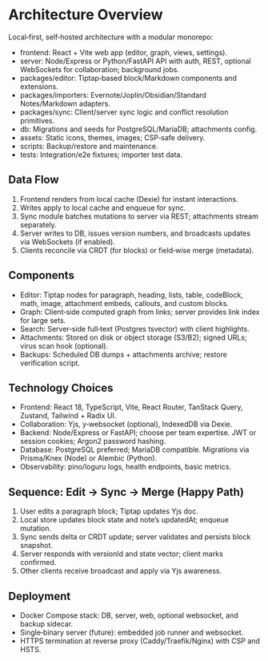 # Architecture Overview

Local‑first, self‑hosted architecture with a modular monorepo:

- frontend: React + Vite web app (editor, graph, views, settings).
- server: Node/Express or Python/FastAPI API with auth, REST, optional WebSockets for collaboration; background jobs.
- packages/editor: Tiptap‑based block/Markdown components and extensions.
- packages/importers: Evernote/Joplin/Obsidian/Standard Notes/Markdown adapters.
- packages/sync: Client/server sync logic and conflict resolution primitives.
- db: Migrations and seeds for PostgreSQL/MariaDB; attachments config.
- assets: Static icons, themes, images; CSP‑safe delivery.
- scripts: Backup/restore and maintenance.
- tests: Integration/e2e fixtures; importer test data.

## Data Flow

1) Frontend renders from local cache (Dexie) for instant interactions.
2) Writes apply to local cache and enqueue for sync.
3) Sync module batches mutations to server via REST; attachments stream separately.
4) Server writes to DB, issues version numbers, and broadcasts updates via WebSockets (if enabled).
5) Clients reconcile via CRDT (for blocks) or field‑wise merge (metadata).

## Components

- Editor: Tiptap nodes for paragraph, heading, lists, table, codeBlock, math, image, attachment embeds, callouts, and custom blocks.
- Graph: Client‑side computed graph from links; server provides link index for large sets.
- Search: Server‑side full‑text (Postgres tsvector) with client highlights.
- Attachments: Stored on disk or object storage (S3/B2); signed URLs; virus scan hook (optional).
- Backups: Scheduled DB dumps + attachments archive; restore verification script.

## Technology Choices

- Frontend: React 18, TypeScript, Vite, React Router, TanStack Query, Zustand, Tailwind + Radix UI.
- Collaboration: Yjs, y‑websocket (optional), IndexedDB via Dexie.
- Backend: Node/Express or FastAPI; choose per team expertise. JWT or session cookies; Argon2 password hashing.
- Database: PostgreSQL preferred; MariaDB compatible. Migrations via Prisma/Knex (Node) or Alembic (Python).
- Observability: pino/loguru logs, health endpoints, basic metrics.

## Sequence: Edit → Sync → Merge (Happy Path)

1) User edits a paragraph block; Tiptap updates Yjs doc.
2) Local store updates block state and note’s updatedAt; enqueue mutation.
3) Sync sends delta or CRDT update; server validates and persists block snapshot.
4) Server responds with versionId and state vector; client marks confirmed.
5) Other clients receive broadcast and apply via Yjs awareness.

## Deployment

- Docker Compose stack: DB, server, web, optional websocket, and backup sidecar.
- Single‑binary server (future): embedded job runner and websocket.
- HTTPS termination at reverse proxy (Caddy/Traefik/Nginx) with CSP and HSTS.

